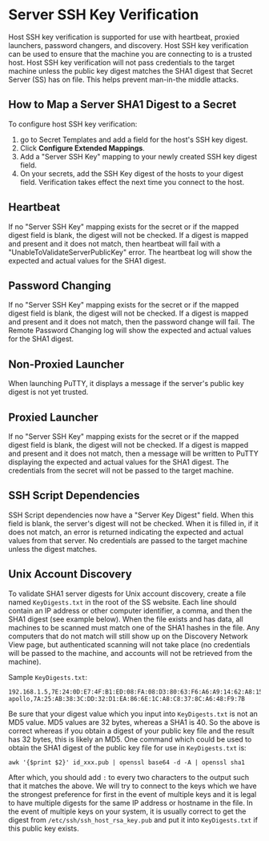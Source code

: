 [title]: # (Server SSH Key Verification)
[tags]: # (Authentication, SSH key)
[priority]: # (1000)

# Server SSH Key Verification

Host SSH key verification is supported for use with heartbeat, proxied launchers, password changers, and discovery. Host SSH key verification can be used to ensure that the machine you are connecting to is a trusted host.  Host SSH key verification will not pass credentials to the target machine unless the public key digest matches the SHA1 digest that Secret Server (SS) has on file.  This helps prevent man-in-the middle attacks.

## How to Map a Server SHA1 Digest to a Secret

To configure host SSH key verification:

1. go to Secret Templates and add a field for the host's SSH key digest.  
1. Click **Configure Extended Mappings**.
1. Add a "Server SSH Key" mapping to your newly created SSH key digest field.  
1. On your secrets, add the SSH Key digest of the hosts to your digest field. Verification takes effect the next time you connect to the host.

## Heartbeat

If no "Server SSH Key" mapping exists for the secret or if the mapped digest field is blank, the digest will not be checked.  If a digest is mapped and present and it does not match, then heartbeat will fail with a "UnableToValidateServerPublicKey" error.  The heartbeat log will show the expected and actual values for the SHA1 digest.

## Password Changing

If no "Server SSH Key" mapping exists for the secret or if the mapped digest field is blank, the digest will not be checked.  If a digest is mapped and present and it does not match, then the password change will fail.  The Remote Password Changing log will show the expected and actual values for the SHA1 digest.

## Non-Proxied Launcher

When launching PuTTY, it displays a message if the server's public key digest is not yet trusted.

## Proxied Launcher

If no "Server SSH Key" mapping exists for the secret or if the mapped digest field is blank, the digest will not be checked.  If a digest is mapped and present and it does not match, then a message will be written to PuTTY displaying the expected and actual values for the SHA1 digest. The credentials from the secret will not be passed to the target machine.

## SSH Script Dependencies

SSH Script dependencies now have a "Server Key Digest" field.  When this field is blank, the server's digest will not be checked.  When it is filled in, if it does not match, an error is returned indicating the expected and actual values from that server.  No credentials are passed to the target machine unless the digest matches.

## Unix Account Discovery

To validate SHA1 server digests for Unix account discovery, create a file named `KeyDigests.txt` in the root of the SS website.  Each line should contain an IP address or other computer identifier, a comma, and then the SHA1 digest (see example below).  When the file exists and has data, all machines to be scanned must match one of the SHA1 hashes in the file.  Any computers that do not match will still show up on the Discovery Network View page, but authenticated scanning will not take place (no credentials will be passed to the machine, and accounts will not be retrieved from the machine).

Sample `KeyDigests.txt`:

```
192.168.1.5,7E:24:0D:E7:4F:B1:ED:08:FA:08:D3:80:63:F6:A6:A9:14:62:A8:15
apollo,7A:25:AB:38:3C:DD:32:D1:EA:86:6E:1C:A8:C8:37:8C:A6:48:F9:7B
```

Be sure that your digest value which you input into `KeyDigests.txt` is not an MD5 value. MD5 values are 32 bytes, whereas a SHA1 is 40. So the above is correct whereas if you obtain a digest of your public key file and the result has 32 bytes, this is likely an MD5. One command which could be used to obtain the SHA1 digest of the public key file for use in `KeyDigests.txt` is:

`awk '{$print $2}' id_xxx.pub | openssl base64 -d -A | openssl sha1`

After which, you should add `:` to every two characters to the output such that it matches the above. We will try to connect to the keys which we have the strongest preference for first in the event of multiple keys and it is legal to have multiple digests for the same IP address or hostname in the file. In the event of multiple keys on your system, it is usually correct to get the digest from `/etc/ssh/ssh_host_rsa_key.pub` and put it into `KeyDigests.txt` if this public key exists.